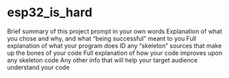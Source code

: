 # esp32_is_hard
Brief summary of this project prompt in your own words
Explanation of what you chose and why, and what “being successful” meant to you
Full explanation of what your program does
ID any “skeleton” sources that make up the bones of your code
Full explanation of how your code improves upon any skeleton code
Any other info that will help your target audience understand your code

